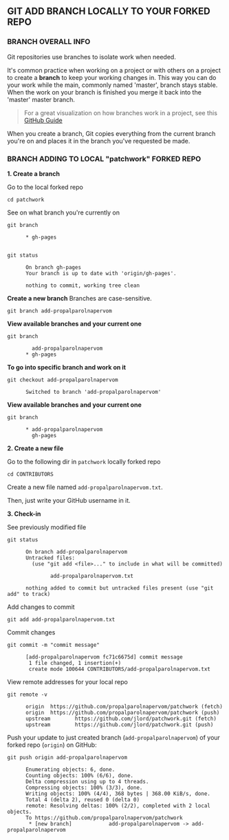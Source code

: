 ## GIT ADD BRANCH LOCALLY TO YOUR FORKED REPO

### BRANCH OVERALL INFO

Git repositories use branches to isolate work when needed. 

It's common practice when working on a project or with others on a project to create a **branch** to keep your working changes in. This way you can do your work while the main, commonly named 'master', branch stays stable. When the work on your branch is finished you merge it back into the 'master' master branch.

> For a great visualization on how branches work in a project, see this [GitHub Guide](http://guides.github.com/overviews/flow)

When you create a branch, Git copies everything from the current branch you're on and places it in the branch you've requested be made.


### BRANCH ADDING TO LOCAL "patchwork" FORKED REPO

**1. Create a branch**

Go to the local forked repo
```
cd patchwork
```

See on what branch you're currently on
```
git branch

      * gh-pages
      
      
git status

      On branch gh-pages
      Your branch is up to date with 'origin/gh-pages'.

      nothing to commit, working tree clean
```

**Create a new branch**
Branches are case-sensitive.
```
git branch add-propalparolnapervom
```

**View available branches and your current one**
```
git branch

        add-propalparolnapervom
      * gh-pages
```

**To go into specific branch and work on it**
```
git checkout add-propalparolnapervom

      Switched to branch 'add-propalparolnapervom'
```

**View available branches and your current one**
```
git branch

      * add-propalparolnapervom
        gh-pages
```


**2. Create a new file**

Go to the following dir in ``patchwork`` locally forked repo
```
cd CONTRIBUTORS
```

Create a new file named ``add-propalparolnapervom.txt``.
  
Then, just write your GitHub username in it.



**3. Check-in**

See previously modified file
```
git status

      On branch add-propalparolnapervom
      Untracked files:
        (use "git add <file>..." to include in what will be committed)

              add-propalparolnapervom.txt

      nothing added to commit but untracked files present (use "git add" to track)
```

Add changes to commit
```
git add add-propalparolnapervom.txt
```

Commit changes
```
git commit -m "commit message"

      [add-propalparolnapervom fc71c6675d] commit message
       1 file changed, 1 insertion(+)
       create mode 100644 CONTRIBUTORS/add-propalparolnapervom.txt
```

View remote addresses for your local repo
```
git remote -v

      origin  https://github.com/propalparolnapervom/patchwork (fetch)
      origin  https://github.com/propalparolnapervom/patchwork (push)
      upstream        https://github.com/jlord/patchwork.git (fetch)
      upstream        https://github.com/jlord/patchwork.git (push)
```
      
Push your update to just created branch (``add-propalparolnapervom``) of your forked repo (``origin``) on GitHub:
```
git push origin add-propalparolnapervom

      Enumerating objects: 6, done.
      Counting objects: 100% (6/6), done.
      Delta compression using up to 4 threads.
      Compressing objects: 100% (3/3), done.
      Writing objects: 100% (4/4), 368 bytes | 368.00 KiB/s, done.
      Total 4 (delta 2), reused 0 (delta 0)
      remote: Resolving deltas: 100% (2/2), completed with 2 local objects.
      To https://github.com/propalparolnapervom/patchwork
       * [new branch]            add-propalparolnapervom -> add-propalparolnapervom
```































